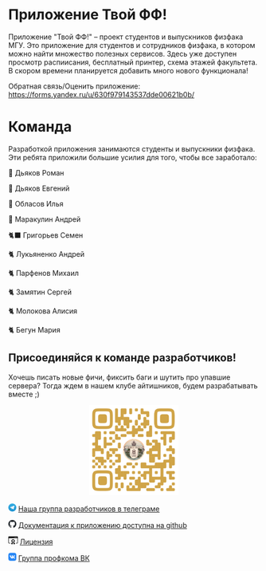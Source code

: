 # Приложение Твой ФФ!

Приложение "Твой ФФ!" – проект студентов и выпускников физфака МГУ. Это приложение для студентов и сотрудников физфака, в котором можно найти множество полезных сервисов. Здесь уже доступен просмотр распиисания, бесплатный принтер, схема этажей факультета. В скором времени планируется добавить много нового функционала!

Обратная связь/Оценить приложение: <https://forms.yandex.ru/u/630f979143537dde00621b0b/>


# Команда

Разработкой приложения занимаются студенты и выпускники физфака. Эти ребята приложили большие усилия для того, чтобы все заработало:

🦅 Дьяков Роман 

🦉 Дьяков Евгений

🐪 Обласов Илья

🐺 Маракулин Андрей

🐈‍⬛ Григорьев Семен 

🐈 Лукьяненко Андрей

🐈 Парфенов Михаил

🐈 Замятин Сергей

🐈 Молокова Алисия 

🐈 Бегун Мария

## Присоединяйся к команде разработчиков!

Хочешь писать новые фичи, фиксить баги и шутить про упавшие сервера? Тогда ждем в нашем клубе айтишников, будем разрабатывать вместе ;)

<center><img src="viribus_unitis.png" alt="drawing" width="180"/></center>

<img src="telegram.svg" alt="drawing" height="16px"/> [Наша группа разработчиков в телеграме](https://t.me/+B4_C52J4UOZiNTAy)

<img src="github.svg" alt="drawing" height="16px"/> [Документация к приложению доступна на github](https://github.com/profcomff)

<img src="license.svg" alt="drawing" height="16px"/> [Лицензия](https://github.com/profcomff/timetable-backend/blob/main/LICENSE)

<img src="vk.svg" alt="drawing" height="16px"/> [Группа профкома ВК](https://vk.com/profcomff)
